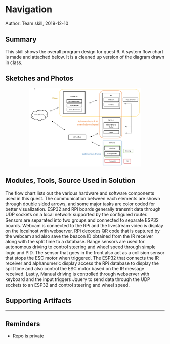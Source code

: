 #  Navigation

Author: Team skill, 2019-12-10

## Summary

This skill shows the overall program design for quest 6. A system flow chart is made and attached below. It is a cleaned up version of the diagram drawn in class.  

## Sketches and Photos

<center><img src="./images/screenshot.PNG" width="70%" /></center>

## Modules, Tools, Source Used in Solution

The flow chart lists out the various hardware and software components used in this quest. The communication between each elements are shown through double sided arrows, and some major tasks are color coded for better visualization. ESP32 and RPi boards generally transmit data through UDP sockets on a local network supported by the configured router. Sensors are separated into two groups and connected to separate ESP32 boards. Webcam is connected to the RPi and the livestream video is display on the localhost with webserver. RPi decodes QR code that is captured by the webcam and also save the beacon ID obtained from the IR receiver along with the split time to a database. Range sensors are used for autonomous driving to control steering and wheel speed through simple logic and PID. The sensor that goes in the front also act as a collision sensor that stops the ESC motor when triggered. The ESP32 that connects the IR receiver and alphanumeric display access the RPi database to display the split time and also control the ESC motor based on the IR message received. Lastly, Manual driving is controlled through webserver with keyboard and the input triggers Jquery to send data through the UDP sockets to an ESP32 and control steering and wheel speed.

## Supporting Artifacts


-----

## Reminders
- Repo is private

